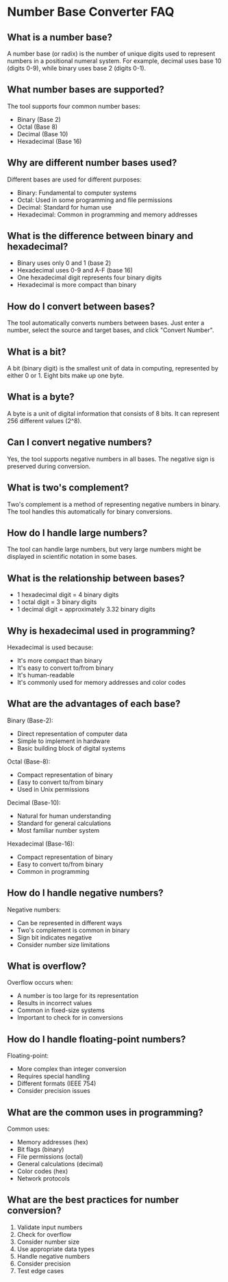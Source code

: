 # Number Base Converter FAQ

## What is a number base?

A number base (or radix) is the number of unique digits used to represent numbers in a positional numeral system. For example, decimal uses base 10 (digits 0-9), while binary uses base 2 (digits 0-1).

## What number bases are supported?

The tool supports four common number bases:
- Binary (Base 2)
- Octal (Base 8)
- Decimal (Base 10)
- Hexadecimal (Base 16)

## Why are different number bases used?

Different bases are used for different purposes:
- Binary: Fundamental to computer systems
- Octal: Used in some programming and file permissions
- Decimal: Standard for human use
- Hexadecimal: Common in programming and memory addresses

## What is the difference between binary and hexadecimal?

- Binary uses only 0 and 1 (base 2)
- Hexadecimal uses 0-9 and A-F (base 16)
- One hexadecimal digit represents four binary digits
- Hexadecimal is more compact than binary

## How do I convert between bases?

The tool automatically converts numbers between bases. Just enter a number, select the source and target bases, and click "Convert Number".

## What is a bit?

A bit (binary digit) is the smallest unit of data in computing, represented by either 0 or 1. Eight bits make up one byte.

## What is a byte?

A byte is a unit of digital information that consists of 8 bits. It can represent 256 different values (2^8).

## Can I convert negative numbers?

Yes, the tool supports negative numbers in all bases. The negative sign is preserved during conversion.

## What is two's complement?

Two's complement is a method of representing negative numbers in binary. The tool handles this automatically for binary conversions.

## How do I handle large numbers?

The tool can handle large numbers, but very large numbers might be displayed in scientific notation in some bases.

## What is the relationship between bases?

- 1 hexadecimal digit = 4 binary digits
- 1 octal digit = 3 binary digits
- 1 decimal digit = approximately 3.32 binary digits

## Why is hexadecimal used in programming?

Hexadecimal is used because:
- It's more compact than binary
- It's easy to convert to/from binary
- It's human-readable
- It's commonly used for memory addresses and color codes

## What are the advantages of each base?

Binary (Base-2):
- Direct representation of computer data
- Simple to implement in hardware
- Basic building block of digital systems

Octal (Base-8):
- Compact representation of binary
- Easy to convert to/from binary
- Used in Unix permissions

Decimal (Base-10):
- Natural for human understanding
- Standard for general calculations
- Most familiar number system

Hexadecimal (Base-16):
- Compact representation of binary
- Easy to convert to/from binary
- Common in programming

## How do I handle negative numbers?

Negative numbers:
- Can be represented in different ways
- Two's complement is common in binary
- Sign bit indicates negative
- Consider number size limitations

## What is overflow?

Overflow occurs when:
- A number is too large for its representation
- Results in incorrect values
- Common in fixed-size systems
- Important to check for in conversions

## How do I handle floating-point numbers?

Floating-point:
- More complex than integer conversion
- Requires special handling
- Different formats (IEEE 754)
- Consider precision issues

## What are the common uses in programming?

Common uses:
- Memory addresses (hex)
- Bit flags (binary)
- File permissions (octal)
- General calculations (decimal)
- Color codes (hex)
- Network protocols

## What are the best practices for number conversion?

1. Validate input numbers
2. Check for overflow
3. Consider number size
4. Use appropriate data types
5. Handle negative numbers
6. Consider precision
7. Test edge cases 